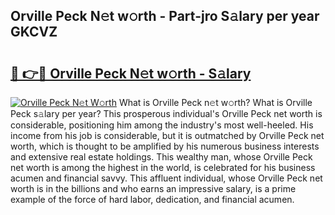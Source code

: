 ## Orville Peck N𝚎t w𝚘rth - Part-jro S𝚊lary per year GKCVZ

# <h2><a href="http://gc39pz.nevu.top/?p=Orville+Peck">🔗 👉🔴 Orville Peck N𝚎t w𝚘rth - S𝚊lary</a></h2>

[![Orville Peck N𝚎t W𝚘rth](https://i.imgur.com/Oavwk0R.jpeg)](http://gc39pz.nevu.top/?p=Orville+Peck)
What is Orville Peck n𝚎t w𝚘rth? What is Orville Peck s𝚊lary per year?
This prosperous individual's Orville Peck net worth is considerable, positioning him among the industry's most well-heeled. His income from his job is considerable, but it is outmatched by Orville Peck net worth, which is thought to be amplified by his numerous business interests and extensive real estate holdings. This wealthy man, whose Orville Peck net worth is among the highest in the world, is celebrated for his business acumen and financial savvy. This affluent individual, whose Orville Peck net worth is in the billions and who earns an impressive salary, is a prime example of the force of hard labor, dedication, and financial acumen.
